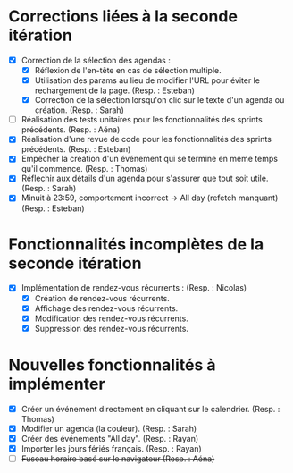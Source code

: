 # Corrections liées à la seconde itération
- [X] Correction de la sélection des agendas :
  - [X] Réflexion de l'en-tête en cas de sélection multiple. 
  - [X] Utilisation des params au lieu de modifier l'URL pour éviter le rechargement de la page. (Resp. : Esteban)
  - [X] Correction de la sélection lorsqu'on clic sur le texte d'un agenda ou création. (Resp. : Sarah)
- [ ] Réalisation des tests unitaires pour les fonctionnalités des sprints précédents. (Resp. : Aéna)
- [X] Réalisation d'une revue de code pour les fonctionnalités des sprints précédents. (Resp. : Esteban)
- [X] Empêcher la création d'un événement qui se termine en même temps qu'il commence. (Resp. : Thomas)
- [X] Réflechir aux détails d'un agenda pour s'assurer que tout soit utile. (Resp. : Sarah)
- [X] Minuit à 23:59, comportement incorrect -> All day (refetch manquant) (Resp. : Esteban)

# Fonctionnalités incomplètes de la seconde itération
- [X] Implémentation de rendez-vous récurrents : (Resp. : Nicolas)
  - [X] Création de rendez-vous récurrents.
  - [X] Affichage des rendez-vous récurrents.
  - [X] Modification des rendez-vous récurrents.
  - [X] Suppression des rendez-vous récurrents.

# Nouvelles fonctionnalités à implémenter
- [X] Créer un événement directement en cliquant sur le calendrier. (Resp. : Thomas)
- [X] Modifier un agenda (la couleur). (Resp. : Sarah)
- [X] Créer des événements "All day". (Resp. : Rayan)
- [X] Importer les jours fériés français. (Resp. : Rayan)
- [ ] ~~Fuseau horaire basé sur le navigateur (Resp. : Aéna)~~
